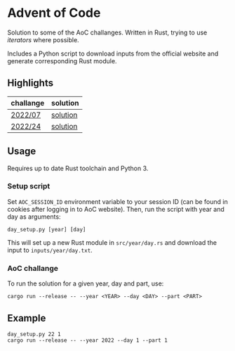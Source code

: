 # Advent of Code

Solution to some of the AoC challanges. Written in Rust, trying to use *iterators* where possible.

Includes a Python script to download inputs from the official website and generate corresponding Rust module.

## Highlights

| challange | solution |
|-----------|----------|
| [2022/07](https://adventofcode.com/2022/day/7) | [solution](src/twentytwo/day7.rs) |
| [2022/24](https://adventofcode.com/2022/day/24) | [solution](src/twentytwo/day24.rs) |

## Usage

Requires up to date Rust toolchain and Python 3.

### Setup script
Set `AOC_SESSION_ID` environment variable to your session ID (can be found in cookies after logging in to AoC website).
Then, run the script with year and day as arguments:
```shell
day_setup.py [year] [day]
```
This will set up a new Rust module in `src/year/day.rs` and download the input to `inputs/year/day.txt`.

### AoC challange
To run the solution for a given year, day and part, use:
```shell
cargo run --release -- --year <YEAR> --day <DAY> --part <PART>
```

## Example
```shell
day_setup.py 22 1
cargo run --release -- --year 2022 --day 1 --part 1
```
